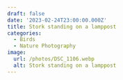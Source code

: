 ```yaml
---
draft: false
date: '2023-02-24T23:00:00.000Z'
title: Stork standing on a lamppost
categories:
  - Birds
  - Nature Photography
image:
  url: /photos/DSC_1106.webp
  alt: Stork standing on a lamppost
---
```




